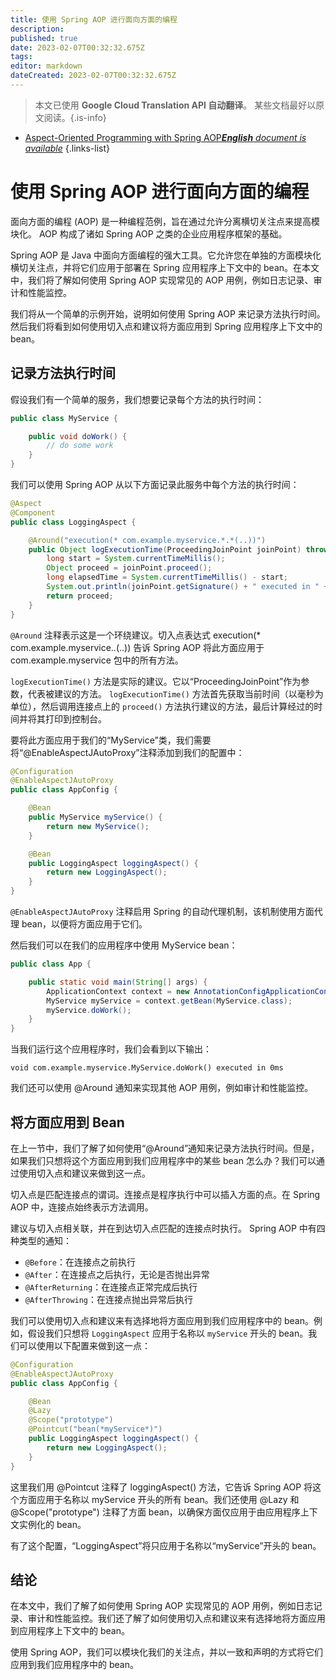 ```yaml
---
title: 使用 Spring AOP 进行面向方面的编程
description: 
published: true
date: 2023-02-07T00:32:32.675Z
tags: 
editor: markdown
dateCreated: 2023-02-07T00:32:32.675Z
---
```


> 本文已使用 **Google Cloud Translation API 自动翻译**。
某些文档最好以原文阅读。{.is-info}



- [Aspect-Oriented Programming with Spring AOP***English** document is available*](/en/Knowledge-base/Spring-Boot/aspect-oriented-programming-with-spring-aop)
{.links-list}


# 使用 Spring AOP 进行面向方面的编程

面向方面的编程 (AOP) 是一种编程范例，旨在通过允许分离横切关注点来提高模块化。 AOP 构成了诸如 Spring AOP 之类的企业应用程序框架的基础。

Spring AOP 是 Java 中面向方面编程的强大工具。它允许您在单独的方面模块化横切关注点，并将它们应用于部署在 Spring 应用程序上下文中的 bean。在本文中，我们将了解如何使用 Spring AOP 实现常见的 AOP 用例，例如日志记录、审计和性能监控。

我们将从一个简单的示例开始，说明如何使用 Spring AOP 来记录方法执行时间。然后我们将看到如何使用切入点和建议将方面应用到 Spring 应用程序上下文中的 bean。

## 记录方法执行时间

假设我们有一个简单的服务，我们想要记录每个方法的执行时间：

```java
public class MyService {

    public void doWork() {
        // do some work
    }
}
```

我们可以使用 Spring AOP 从以下方面记录此服务中每个方法的执行时间：

```java
@Aspect
@Component
public class LoggingAspect {

    @Around("execution(* com.example.myservice.*.*(..))")
    public Object logExecutionTime(ProceedingJoinPoint joinPoint) throws Throwable {
        long start = System.currentTimeMillis();
        Object proceed = joinPoint.proceed();
        long elapsedTime = System.currentTimeMillis() - start;
        System.out.println(joinPoint.getSignature() + " executed in " + elapsedTime + "ms");
        return proceed;
    }
}
```

`@Around` 注释表示这是一个环绕建议。切入点表达式 execution(* com.example.myservice.*.*(..)) 告诉 Spring AOP 将此方面应用于 com.example.myservice 包中的所有方法。

`logExecutionTime()` 方法是实际的建议。它以“ProceedingJoinPoint”作为参数，代表被建议的方法。 `logExecutionTime()` 方法首先获取当前时间（以毫秒为单位），然后调用连接点上的 `proceed()` 方法执行建议的方法，最后计算经过的时间并将其打印到控制台。

要将此方面应用于我们的“MyService”类，我们需要将“@EnableAspectJAutoProxy”注释添加到我们的配置中：

```java
@Configuration
@EnableAspectJAutoProxy
public class AppConfig {

    @Bean
    public MyService myService() {
        return new MyService();
    }

    @Bean
    public LoggingAspect loggingAspect() {
        return new LoggingAspect();
    }
}
```

`@EnableAspectJAutoProxy` 注释启用 Spring 的自动代理机制，该机制使用方面代理 bean，以便将方面应用于它们。

然后我们可以在我们的应用程序中使用 MyService bean：

```java
public class App {

    public static void main(String[] args) {
        ApplicationContext context = new AnnotationConfigApplicationContext(AppConfig.class);
        MyService myService = context.getBean(MyService.class);
        myService.doWork();
    }
}
```

当我们运行这个应用程序时，我们会看到以下输出：

```
void com.example.myservice.MyService.doWork() executed in 0ms
```

我们还可以使用 @Around 通知来实现其他 AOP 用例，例如审计和性能监控。

## 将方面应用到 Bean

在上一节中，我们了解了如何使用“@Around”通知来记录方法执行时间。但是，如果我们只想将这个方面应用到我们应用程序中的某些 bean 怎么办？我们可以通过使用切入点和建议来做到这一点。

切入点是匹配连接点的谓词。连接点是程序执行中可以插入方面的点。在 Spring AOP 中，连接点始终表示方法调用。

建议与切入点相关联，并在到达切入点匹配的连接点时执行。 Spring AOP 中有四种类型的通知：

- `@Before`：在连接点之前执行
- `@After`：在连接点之后执行，无论是否抛出异常
- `@AfterReturning`：在连接点正常完成后执行
- `@AfterThrowing`：在连接点抛出异常后执行

我们可以使用切入点和建议来有选择地将方面应用到我们应用程序中的 bean。例如，假设我们只想将 `LoggingAspect` 应用于名称以 `myService` 开头的 bean。我们可以使用以下配置来做到这一点：

```java
@Configuration
@EnableAspectJAutoProxy
public class AppConfig {

    @Bean
    @Lazy
    @Scope("prototype")
    @Pointcut("bean(*myService*)")
    public LoggingAspect loggingAspect() {
        return new LoggingAspect();
    }
}
```

这里我们用 @Pointcut 注释了 loggingAspect() 方法，它告诉 Spring AOP 将这个方面应用于名称以 myService 开头的所有 bean。我们还使用 @Lazy 和 @Scope("prototype") 注释了方面 bean，以确保方面仅应用于由应用程序上下文实例化的 bean。

有了这个配置，“LoggingAspect”将只应用于名称以“myService”开头的 bean。

## 结论

在本文中，我们了解了如何使用 Spring AOP 实现常见的 AOP 用例，例如日志记录、审计和性能监控。我们还了解了如何使用切入点和建议来有选择地将方面应用到应用程序上下文中的 bean。

使用 Spring AOP，我们可以模块化我们的关注点，并以一致和声明的方式将它们应用到我们应用程序中的 bean。